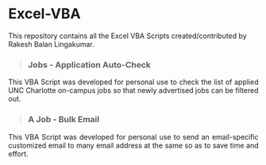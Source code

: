 # Excel-VBA
This repository contains all the Excel VBA Scripts created/contributed by Rakesh Balan Lingakumar.

> ### Jobs - Application Auto-Check
<p align="justify">This VBA Script was developed for personal use to check the list of applied UNC Charlotte on-campus jobs so that newly advertised jobs can be filtered out.</p>

> ### A Job - Bulk Email
<p align="justify">This VBA Script was developed for personal use to send an email-specific customized email to many email address at the same so as to save time and effort.</p>

